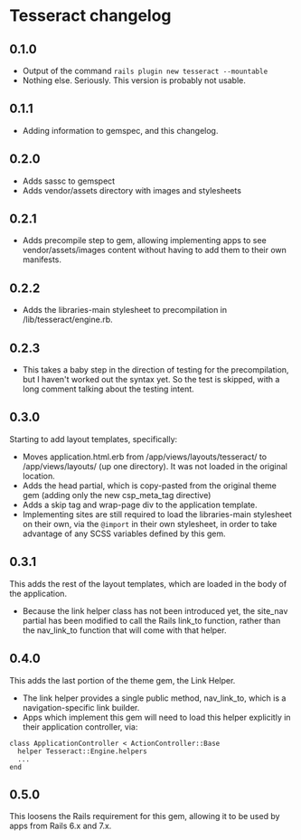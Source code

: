 # Tesseract changelog

## 0.1.0

* Output of the command `rails plugin new tesseract --mountable`
* Nothing else. Seriously. This version is probably not usable.

## 0.1.1

* Adding information to gemspec, and this changelog.

## 0.2.0

* Adds sassc to gemspect
* Adds vendor/assets directory with images and stylesheets

## 0.2.1

* Adds precompile step to gem, allowing implementing apps to see
  vendor/assets/images content without having to add them to their own
  manifests.

## 0.2.2

* Adds the libraries-main stylesheet to precompilation in
  /lib/tesseract/engine.rb.

## 0.2.3

* This takes a baby step in the direction of testing for the precompilation,
  but I haven't worked out the syntax yet. So the test is skipped, with a
  long comment talking about the testing intent.

## 0.3.0

Starting to add layout templates, specifically:
* Moves application.html.erb from /app/views/layouts/tesseract/ to
  /app/views/layouts/ (up one directory). It was not loaded in the original
  location.
* Adds the head partial, which is copy-pasted from the original theme gem
  (adding only the new csp_meta_tag directive)
* Adds a skip tag and wrap-page div to the application template.
* Implementing sites are still required to load the libraries-main
  stylesheet on their own, via the `@import` in their own stylesheet, in order
  to take advantage of any SCSS variables defined by this gem.

## 0.3.1

This adds the rest of the layout templates, which are loaded in the body
of the application.

* Because the link helper class has not been introduced yet, the site_nav
  partial has been modified to call the Rails link_to function, rather
  than the nav_link_to function that will come with that helper.

## 0.4.0

This adds the last portion of the theme gem, the Link Helper.

* The link helper provides a single public method, nav_link_to, which is a
  navigation-specific link builder.
* Apps which implement this gem will need to load this helper explicitly in
  their application controller, via:

```
class ApplicationController < ActionController::Base
  helper Tesseract::Engine.helpers
  ...
end
```

## 0.5.0

This loosens the Rails requirement for this gem, allowing it to be used by
apps from Rails 6.x and 7.x.

